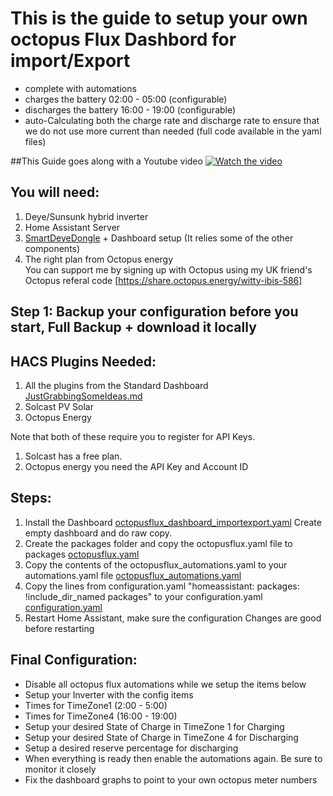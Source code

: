 This is the guide to setup your own octopus Flux Dashbord for import/Export
=============================================================================
- complete with automations
- charges the battery 02:00 - 05:00  (configurable)
- discharges the battery 16:00 - 19:00 (configurable)
- auto-Calculating both the charge rate and discharge rate to ensure that we do not use more current than needed (full code available in the yaml files)

##This Guide goes along with a Youtube video
[![Watch the video](https://img.youtube.com/vi/hrFTqnmWWso/0.jpg)](https://www.youtube.com/watch?v=hrFTqnmWWso)

## You will need:
1. Deye/Sunsunk hybrid inverter
2. Home Assistant Server
3. [SmartDeyeDongle](./SmartDeyeDongle.md) + Dashboard setup (It relies some of the other components)
4. The right plan from Octopus energy  
You can support me by signing up with Octopus using my UK friend's Octopus referal code
[https://share.octopus.energy/witty-ibis-586]

## Step 1: Backup your configuration before you start, Full Backup + download it locally

## HACS Plugins Needed:
1. All the plugins from the Standard Dashboard [JustGrabbingSomeIdeas.md](./JustGrabbingSomeIdeas.md)
2. Solcast PV Solar
3. Octopus Energy

Note that both of these require you to register for API Keys.
1. Solcast has a free plan.
2. Octopus energy you need the API Key and Account ID

## Steps:
1. Install the Dashboard [octopusflux_dashboard_importexport.yaml](./packages/octopusflux_dashboard_importexport.yaml) Create empty dashboard and do raw copy.
2. Create the packages folder and copy the octopusflux.yaml file to packages [octopusflux.yaml](./packages/octopusflux.yaml)
3. Copy the contents of the octopusflux_automations.yaml to your automations.yaml file [octopusflux_automations.yaml](./packages/octopusflux_automations.yaml)
4. Copy the lines from configuration.yaml "homeassistant: packages: !include_dir_named packages" to your configuration.yaml
[configuration.yaml](./configuration.yaml)
5. Restart Home Assistant, make sure the configuration Changes are good before restarting

## Final Configuration:
- Disable all octopus flux automations while we setup the items below
- Setup your Inverter with the config items
- Times for TimeZone1 (2:00 - 5:00)
- Times for TimeZone4 (16:00 - 19:00)
- Setup your desired State of Charge in TimeZone 1 for Charging
- Setup your desired State of Charge in TimeZone 4 for Discharging
- Setup a desired reserve percentage for discharging
- When everything is ready then enable the automations again. Be sure to monitor it closely
- Fix the dashboard graphs to point to your own octopus meter numbers

